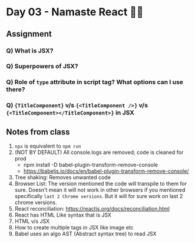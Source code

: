 # Day 03 - Namaste React 🙏🏻

## Assignment

### Q) What is JSX?

### Q) Superpowers of JSX?

### Q) Role of `type` attribute in script tag? What options can I use there?

### Q) `{TitleComponent}` v/s `{<TitleComponent />}` v/s `{<TitleComponent></TitleComponent>}` in JSX

## Notes from class

1. `npx` is equivalent to `npm run`
2. (NOT BY DEFAULT) All console.logs are removed; code is cleaned for prod
   - npm install -D babel-plugin-transform-remove-console
   - https://babeljs.io/docs/en/babel-plugin-transform-remove-console/
3. Tree shaking: Removes unwanted code
4. Browser List: The version mentioned the code will transpile to them for sure. Doesn't mean it will not work in other browsers if you mentioned specifically `last 2 Chrome versions`. But it will for sure work on last 2 chrome versions.
5. React reconciliation: https://reactjs.org/docs/reconciliation.html
6. React has HTML Like syntax that is JSX
7. HTML v/s JSX
8. How to create multiple tags in JSX like image etc
9. Babel uses an algo AST (Abstract syntax tree) to read JSX
